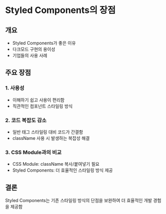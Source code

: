 # Styled Components의 장점

## 개요

- Styled Components가 좋은 이유
- 다크모드 구현의 용이성
- 기업들의 사용 사례

## 주요 장점

### 1. 사용성

- 이해하기 쉽고 사용이 편리함
- 직관적인 컴포넌트 스타일링 방식

### 2. 코드 복잡도 감소

- 일반 태그 스타일링 대비 코드가 간결함
- className 사용 시 발생하는 복잡성 해결

### 3. CSS Module과의 비교

- CSS Module: className 복사/붙여넣기 필요
- Styled Components: 더 효율적인 스타일링 방식 제공

## 결론

Styled Components는 기존 스타일링 방식의 단점을 보완하여 더 효율적인 개발 경험을 제공함
